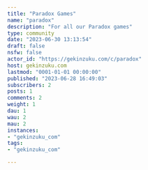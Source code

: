```yaml
---
title: "Paradox Games" 
name: "paradox"
description: "For all our Paradox games"
type: community
date: "2023-06-30 13:13:54"
draft: false
nsfw: false
actor_id: "https://gekinzuku.com/c/paradox"
host: gekinzuku.com
lastmod: "0001-01-01 00:00:00"
published: "2023-06-28 16:49:03"
subscribers: 2
posts: 1
comments: 2
weight: 1
dau: 1
wau: 2
mau: 2
instances:
- "gekinzuku_com"
tags: 
- "gekinzuku_com"

---
```

